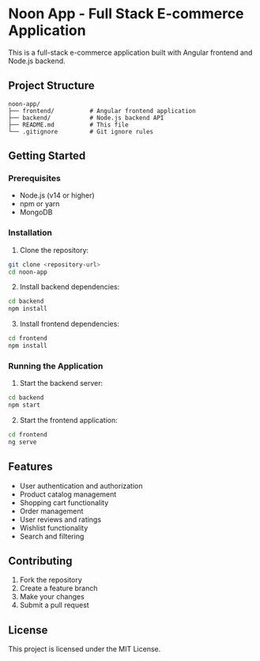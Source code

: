 # Noon App - Full Stack E-commerce Application

This is a full-stack e-commerce application built with Angular frontend and Node.js backend.

## Project Structure

```
noon-app/
├── frontend/          # Angular frontend application
├── backend/           # Node.js backend API
├── README.md          # This file
└── .gitignore         # Git ignore rules
```

## Getting Started

### Prerequisites
- Node.js (v14 or higher)
- npm or yarn
- MongoDB

### Installation

1. Clone the repository:
```bash
git clone <repository-url>
cd noon-app
```

2. Install backend dependencies:
```bash
cd backend
npm install
```

3. Install frontend dependencies:
```bash
cd frontend
npm install
```

### Running the Application

1. Start the backend server:
```bash
cd backend
npm start
```

2. Start the frontend application:
```bash
cd frontend
ng serve
```

## Features

- User authentication and authorization
- Product catalog management
- Shopping cart functionality
- Order management
- User reviews and ratings
- Wishlist functionality
- Search and filtering

## Contributing

1. Fork the repository
2. Create a feature branch
3. Make your changes
4. Submit a pull request

## License

This project is licensed under the MIT License.
